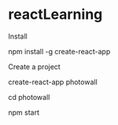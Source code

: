 # reactLearning

Install

npm install -g create-react-app

Create a project

create-react-app photowall

cd photowall

npm start
